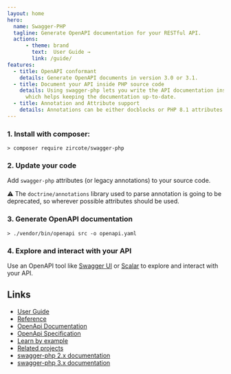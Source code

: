 ```yaml
---
layout: home
hero:
  name: Swagger-PHP
  tagline: Generate OpenAPI documentation for your RESTful API.
  actions:
      - theme: brand
        text:  User Guide →
        link: /guide/
features:
  - title: OpenAPI conformant
    details: Generate OpenAPI documents in version 3.0 or 3.1.
  - title: Document your API inside PHP source code
    details: Using swagger-php lets you write the API documentation inside the PHP source files
      which helps keeping the documentation up-to-date.
  - title: Annotation and Attribute support
    details: Annotations can be either docblocks or PHP 8.1 attributes.
---
```


### 1. Install with composer:

```shell
> composer require zircote/swagger-php
```

### 2. Update your code

Add `swagger-php` attributes (or legacy annotations) to your source code.

⚠️ The `doctrine/annotations` library used to parse annotation is going to be deprecated, so wherever
possible attributes should be used.

<codeblock id="minimal">
  <template v-slot:at>

<<< @/snippets/minimal_api_at.php

  </template>
  <template v-slot:an>

<<< @/snippets/minimal_api_an.php

  </template>
</codeblock>

### 3. Generate OpenAPI documentation

```shell
> ./vendor/bin/openapi src -o openapi.yaml
```

### 4. Explore and interact with your API

Use an OpenAPI tool like [Swagger UI](https://swagger.io/tools/swagger-ui/) or [Scalar](https://github.com/scalar/scalar) to explore and interact with your API.

## Links

- [User Guide](guide/index.md)
- [Reference](reference/index.md)
- [OpenApi Documentation](https://learn.openapis.org/)
- [OpenApi Specification](https://spec.openapis.org/oas/v3.1.0.html)
- [Learn by example](https://github.com/zircote/swagger-php/tree/master/docs/examples#readme)
- [Related projects](related-projects.md)
- [swagger-php 2.x documentation](https://github.com/zircote/swagger-php/tree/2.x/docs)
- [swagger-php 3.x documentation](https://github.com/zircote/swagger-php/tree/3.x/docs)

